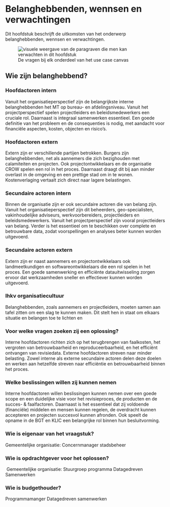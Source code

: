 # Belanghebbenden, wennsen en verwachtingen

Dit hoofdstuk beschrijft de uitkomsten van het onderwerp belanghebbenden, wennsen en verwachtingen.

<figure>
<img src="../images/use-case-canvas-deel-1.jpg" alt="visuele weergave van de paragraven die men kan verwachten in dit hoofdstuk">
<figcaption>De vragen bij elk onderdeel van het use case canvas</caption>
</figure>

## Wie zijn belanghebbend?  

### Hoofdactoren intern  
Vanuit het organisatieperspectief zijn de belangrijkste interne belanghebbenden het MT op bureau- en afdelingsniveau. Vanuit het projectperspectief spelen projectleiders en beleidsmedewerkers een cruciale rol. Daarnaast is integraal samenwerken essentieel. Een goede definitie van het probleem en de consequenties is nodig, met aandacht voor financiële aspecten, kosten, objecten en risico’s.  

### Hoofdactoren extern  
Extern zijn er verschillende partijen betrokken. Burgers zijn belanghebbenden, net als aannemers die zich bezighouden met calamiteiten en projecten. Ook projectontwikkelaars en de organisatie CROW spelen een rol in het proces. Daarnaast draagt dit bij aan minder overlast in de omgeving en een prettige stad om in te wonen. Kostenverlaging vertaalt zich direct naar lagere belastingen.  

### Secundaire actoren intern  
Binnen de organisatie zijn er ook secundaire actoren die van belang zijn. Vanuit het organisatieperspectief zijn dit beheerders, geo-specialisten, vakinhoudelijke adviseurs, werkvoorbereiders, projectleiders en beleidsmedewerkers. Vanuit het projectperspectief zijn vooral projectleiders van belang. Verder is het essentieel om te beschikken over complete en betrouwbare data, zodat voorspellingen en analyses beter kunnen worden uitgevoerd.  

### Secundaire actoren extern  
Extern zijn er naast aannemers en projectontwikkelaars ook landmeetkundigen en softwareontwikkelaars die een rol spelen in het proces. Een goede samenwerking en efficiënte datauitwisseling zorgen ervoor dat werkzaamheden sneller en effectiever kunnen worden uitgevoerd.  

### Ihkv organisatiecultuur  
Belanghebbenden, zoals aannemers en projectleiders, moeten samen aan tafel zitten om een slag te kunnen maken. Dit stelt hen in staat om elkaars situatie en belangen toe te lichten en


### Voor welke vragen zoeken zij een oplossing? 

Interne hoofdactoren richten zich op het terugbrengen van faalkosten, het vergroten van betrouwbaarheid en reproduceerbaarheid, en het efficiënt ontvangen van revisiedata. Externe hoofdactoren streven naar minder belasting. Zowel interne als externe secundaire actoren delen deze doelen en werken aan hetzelfde streven naar efficiëntie en betrouwbaarheid binnen het proces.


### Welke beslissingen willen zij kunnen nemen

Interne hoofdactoren willen beslissingen kunnen nemen over een goede scope en een duidelijke visie voor het revisieproces, de producten en de succes- & faalfactoren. Daarnaast is het essentieel dat zij voldoende (financiële) middelen en mensen kunnen regelen, de overdracht kunnen accepteren en projecten succesvol kunnen afronden. Ook speelt de opname in de BGT en KLIC een belangrijke rol binnen hun besluitvorming.

### Wie is eigenaar van het vraagstuk?​

​Gemeentelijke organisatie:​ Concernmanager stadsbeheer
​
### Wie is opdrachtgever voor het oplossen?​
​
Gemeentelijke organisatie:​ Stuurgroep programma Datagedreven Samenwerken​

### Wie is budgethouder?​

Programmamanger Datagedreven samenwerken​